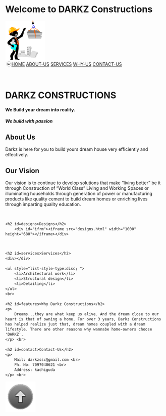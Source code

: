 <!DOCTYPE html>
<html lang="en">
<head>
<title>DARKZ Constructions</title>
<link rel = "icon" href ="imgs\logo.png" type = "image">
<link rel="stylesheet" href="styles.css">
<meta charset="UTF-8">
<meta name="viewport" content="width=device-width, initial-scale=1">
</head>

<body href="top">

<!--Welcome gif-->
<div id="welcome"><h1> Welcome to DARKZ Constructions</h1>
<img src="imgs/preloader.gif" id="gifloader" width="25%"></div>
<script language="javascript" type="text/javascript">
//Welcome gif
setTimeout("document.getElementById('welcome').style.display = 'none'", 3000);
</script>

<!--Menu Bar-->
<div class="menubar">
	<img src="imgs\logo.png" alt="logo" width="3.3%" height="3.3%" align="left" style="padding-left: 3px">
	<a href="#top">HOME</a>
	<a href="#about">ABOUT-US</a>
	<a href="#services">SERVICES</a>
	<a href="#features">WHY-US</a>
	<a href="#contact">CONTACT-US</a>
</div>

<!--Title & sub-titles-->
<h1><br>DARKZ CONSTRUCTIONS</h1>
<h4 class="st">We Build your dream into reality.</h4>
<h5 class="st">We build with passion</h5>

<!--Content-->
<div class="tabs">
	<h2 id=about>About Us</h2>
	<p>Darkz is here for you to build yours dream house very efficiently and effectively. </p>
	<h2 id=vision>Our Vision</h2>
	<p>
		Our vision is to continue to develop solutions that make “living better” be it through Construction of “World Class” Living and Working Spaces or illuminating households through generation of power or manufacturing products like quality cement to build dream homes or enriching lives through imparting quality education.
	</p> <br>
	
	<h2 id=designs>Designs</h2>
		<div id="ifrm"><iframe src="designs.html" width="1000" height="680"></iframe></div>
 <br>

	<h2 id=services>Services</h2>
	<div></div>

	<ul style="list-style-type:disc; ">
		<li>Architectural work</li>
		<li>Structural design</li>
		<li>Detailing</li>
	</ul>
	<br>

	<h2 id=features>Why Darkz Constructions</h2>
	<p>
		Dreams...they are what keep us alive. And the dream close to our heart is that of owning a home. For over 3 years, Darkz Constructions has helped realize just that, dream homes coupled with a dream lifestyle. There are other reasons why wannabe home-owners choose 'DARKZ'.
	</p> <br>

	<h2 id=contact>Contact-Us</h2>
	<p>
		Mail: darkzssc@gmail.com <br>
		Ph. No: 7097040621 <br>
		Address: kachiguda
	</p> <br>
</div>

<!--Social Media Bar-->
<link rel="stylesheet" href="https://cdnjs.cloudflare.com/ajax/libs/font-awesome/4.7.0/css/font-awesome.min.css">

<!-- The social media icon bar -->
<div class="icon-bar">
  <a target="_blank" href="https://www.facebook.com/" class="facebook"><i class="fa fa-facebook"></i></a>
  <a target="_blank" href="https://twitter.com/" class="twitter"><i class="fa fa-twitter"></i></a>
  <a target="_blank" href="https://www.linkedin.com/" class="linkedin"><i class="fa fa-linkedin"></i></a>
  <a target="_blank" href="https://youtube.com/" class="youtube"><i class="fa fa-youtube"></i></a>
  <a target="_blank" href="https://www.instagram.com/" class="instagram"><i class="fa fa-instagram"></i></a>
</div>

<a id="scrolltop" href="#top"><img src="imgs\scrollup1.png"></a>
</body>
</html>
